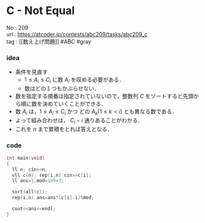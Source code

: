 # C - Not Equal

No	: 209  
url	: https://atcoder.jp/contests/abc209/tasks/abc209_c  
tag	: [[数え上げ問題]]  #ABC #gray

### idea
- 条件を見直す
	- $1 \le A_i \le C_i$ に数 $A_i$ を収める必要がある．
	- 数はどの１つもかぶらせない．
- 数を指定する順番は指定されていないので，整数列 $C$ をソートすると先頭から順に数を決めていくことができる．
- 数 $A_i$ は，$1 \le A_i \le C_i$ かつ どの $A_k(1 \le k \lt i)$ とも異なる数である．
- よって組み合わせは， $C_i - i$ 通りあることがわかる．
- これを $n$ まで累積をとれば答えとなる．



### code
```cpp
int	main(void)
{
  ll n; cin>>n;
  vll c(n); rep(i,n) cin>>c[i];
  ll ans=1,mod=1e9+7;

  sort(all(c));
  rep(i,n) ans=ans*(c[i]-i)%mod;

  cout<<ans<<endl;
}
```